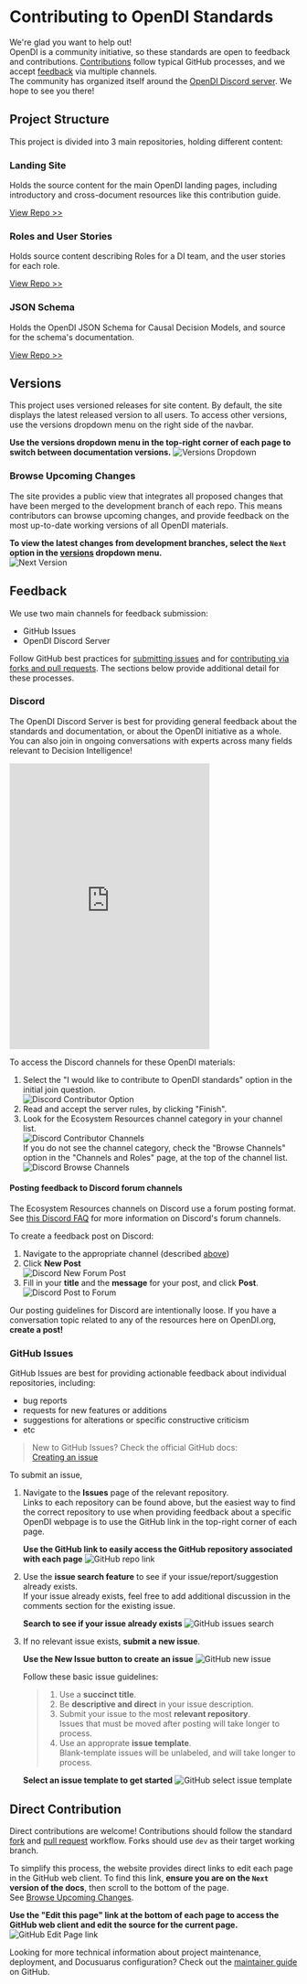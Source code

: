 # Contributing to OpenDI Standards

We're glad you want to help out!  
OpenDI is a community initiative, so these standards are open to feedback and contributions. [Contributions](#direct-contribution) follow typical GitHub processes, and we accept [feedback](#feedback) via multiple channels.  
The community has organized itself around the [OpenDI Discord server](https://discord.gg/FtAX3JStJz). We hope to see you there!

## Project Structure

This project is divided into 3 main repositories, holding different content:

### Landing Site

Holds the source content for the main OpenDI landing pages, including introductory and cross-document resources like this contribution guide.

[View Repo >>](https://github.com/opendi-org/opendi-org.github.io)

### Roles and User Stories

Holds source content describing Roles for a DI team, and the user stories for each role.

[View Repo >>](https://github.com/opendi-org/roles-user-stories)

### JSON Schema

Holds the OpenDI JSON Schema for Causal Decision Models, and source for the schema's documentation.

[View Repo >>](https://github.com/opendi-org/api-specification)

## Versions

This project uses versioned releases for site content. By default, the site displays the latest released version to all users. To access other versions, use the versions dropdown menu on the right side of the navbar.

**Use the versions dropdown menu in the top-right corner of each page to switch between documentation versions.**
![Versions Dropdown](./img/contribution-guide/Website-Version-Dropdown.png)

### Browse Upcoming Changes

The site provides a public view that integrates all proposed changes that have been merged to the development branch of each repo. This means contributors can browse upcoming changes, and provide feedback on the most up-to-date working versions of all OpenDI materials.

**To view the latest changes from development branches, select the `Next` option in the [versions](#versions) dropdown menu.**  
![Next Version](./img/contribution-guide/Website-Next-Version.png)

## Feedback

We use two main channels for feedback submission:

- GitHub Issues
- OpenDI Discord Server

Follow GitHub best practices for [submitting issues](https://docs.github.com/en/get-started/exploring-projects-on-github/finding-ways-to-contribute-to-open-source-on-github#opening-an-issue) and for [contributing via forks and pull requests](https://docs.github.com/en/get-started/exploring-projects-on-github/contributing-to-a-project). The sections below provide additional detail for these processes.

### Discord
The OpenDI Discord Server is best for providing general feedback about the standards and documentation, or about the OpenDI initiative as a whole. You can also join in ongoing conversations with experts across many fields relevant to Decision Intelligence!

<iframe src="https://discord.com/widget?id=1208154608984129557&theme=dark" width="350" height="500" allowtransparency="true" frameborder="0" sandbox="allow-popups allow-popups-to-escape-sandbox allow-same-origin allow-scripts"></iframe>

To access the Discord channels for these OpenDI materials:

1. Select the "I would like to contribute to OpenDI standards" option in the initial join question.  
    ![Discord Contributor Option](./img/contribution-guide/Discord-Contributor.png)
2. Read and accept the server rules, by clicking "Finish".
3. Look for the Ecosystem Resources channel category in your channel list.  
    ![Discord Contributor Channels](./img/contribution-guide/Discord-Contributor-Channels.png)  
    If you do not see the channel category, check the "Browse Channels" option in the "Channels and Roles" page, at the top of the channel list.  
    ![Discord Browse Channels](./img/contribution-guide/Discord-Browse-Channels.png)

#### Posting feedback to Discord forum channels

The Ecosystem Resources channels on Discord use a forum posting format. See [this Discord FAQ](https://support.discord.com/hc/en-us/articles/6208479917079-Forum-Channels-FAQ) for more information on Discord's forum channels.

To create a feedback post on Discord:

1. Navigate to the appropriate channel (described [above](#discord))
2. Click **New Post**  
    ![Discord New Forum Post](./img/contribution-guide/Discord-New-Post.png)
3. Fill in your **title** and the **message** for your post, and click **Post**.  
    ![Discord Post to Forum](./img/contribution-guide/Discord-New-Post-Finish.png)

Our posting guidelines for Discord are intentionally loose. If you have a conversation topic related to any of the resources here on OpenDI.org, **create a post!**

### GitHub Issues
GitHub Issues are best for providing actionable feedback about individual repositories, including:

- bug reports
- requests for new features or additions
- suggestions for alterations or specific constructive criticism
- etc

> New to GitHub Issues? Check the official GitHub docs:  
> [Creating an issue](https://docs.github.com/en/issues/tracking-your-work-with-issues/creating-an-issue)  

To submit an issue,

1. Navigate to the **Issues** page of the relevant repository.  
    Links to each repository can be found above, but the easiest way to find the correct repository to use when providing feedback about a specific OpenDI webpage is to use the GitHub link in the top-right corner of each page.

    **Use the GitHub link to easily access the GitHub repository associated with each page**
    ![GitHub repo link](./img/contribution-guide/GitHub-Link.png)  

2. Use the **issue search feature** to see if your issue/report/suggestion already exists.  
    If your issue already exists, feel free to add additional discussion in the comments section for the existing issue.

    **Search to see if your issue already exists**
    ![GitHub issues search](./img/contribution-guide/GitHub-Search-Issues.png)

3. If no relevant issue exists, **submit a new issue**.

    **Use the New Issue button to create an issue**
    ![GitHub new issue](./img/contribution-guide/GitHub-New-Issue.png)

    Follow these basic issue guidelines:
    > 1. Use a **succinct title**.
    > 2. Be **descriptive and direct** in your issue description.
    > 3. Submit your issue to the most **relevant repository**.  
    > Issues that must be moved after posting will take longer to process.
    > 4. Use an approprate **issue template**.  
    > Blank-template issues will be unlabeled, and will take longer to process.

    **Select an issue template to get started**
    ![GitHub select issue template](./img/contribution-guide/GitHub-Issue-Templates.png)

## Direct Contribution

Direct contributions are welcome! Contributions should follow the standard [fork](https://docs.github.com/en/pull-requests/collaborating-with-pull-requests/working-with-forks/fork-a-repo) and [pull request](https://docs.github.com/en/pull-requests/collaborating-with-pull-requests/proposing-changes-to-your-work-with-pull-requests/creating-a-pull-request-from-a-fork) workflow. Forks should use `dev` as their target working branch.

To simplify this process, the website provides direct links to edit each page in the GitHub web client. To find this link, **ensure you are on the `Next` version of the docs**, then scroll to the bottom of the page.  
See [Browse Upcoming Changes](#browse-upcoming-changes).

**Use the "Edit this page" link at the bottom of each page to access the GitHub web client and edit the source for the current page.**
![GitHub Edit Page link](./img/contribution-guide/GitHub-Edit-Link.png)  

Looking for more technical information about project maintenance, deployment, and Docusuarus configuration? Check out the [maintainer guide](https://github.com/opendi-org/opendi-org.github.io/tree/main/Maintainer%20Guide#maintainer-guide) on GitHub.